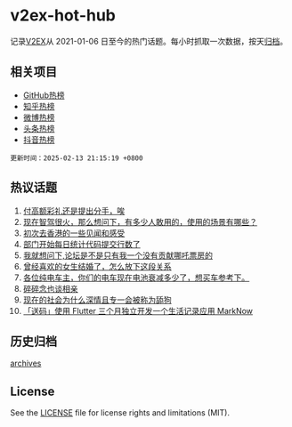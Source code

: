 # v2ex-hot-hub

 记录[V2EX](https://www.v2ex.com/)从 2021-01-06 日至今的热门话题。每小时抓取一次数据，按天[归档](archives)。
 
 ## 相关项目

- [GitHub热榜](https://github.com/it985/github-hot-hub)
- [知乎热榜](https://github.com/it985/zhihu-hot-hub)
- [微博热榜](https://github.com/it985/weibo-hot-hub)
- [头条热榜](https://github.com/it985/toutiao-hot-hub)
- [抖音热榜](https://github.com/it985/douyin-hot-hub)


 `更新时间：2025-02-13 21:15:19 +0800`

## 热议话题

1. [付高额彩礼还是提出分手，唉](https://www.v2ex.com/t/1111145)
1. [现在智驾很火，那么想问下，有多少人敢用的，使用的场景有哪些？](https://www.v2ex.com/t/1111079)
1. [初次去香港的一些见闻和感受](https://www.v2ex.com/t/1111170)
1. [部门开始每日统计代码提交行数了](https://www.v2ex.com/t/1111076)
1. [我就想问下,论坛是不是只有我一个没有贡献哪吒票房的](https://www.v2ex.com/t/1111060)
1. [曾经喜欢的女生结婚了，怎么放下这段关系](https://www.v2ex.com/t/1111161)
1. [各位纯电车主，你们的电车现在电池衰减多少了，想买车参考下。](https://www.v2ex.com/t/1111077)
1. [碎碎念也谈相亲](https://www.v2ex.com/t/1111058)
1. [现在的社会为什么深情且专一会被称为舔狗](https://www.v2ex.com/t/1111086)
1. [「送码」使用 Flutter 三个月独立开发一个生活记录应用 MarkNow](https://www.v2ex.com/t/1111081)

## 历史归档

[archives](archives)

## License

See the [LICENSE](LICENSE) file for license rights and limitations (MIT).
